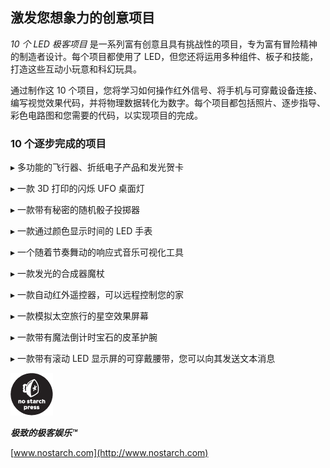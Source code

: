 ## 激发您想象力的创意项目

*10 个 LED 极客项目* 是一系列富有创意且具有挑战性的项目，专为富有冒险精神的制造者设计。每个项目都使用了 LED，但您还将运用多种组件、板子和技能，打造这些互动小玩意和科幻玩具。

通过制作这 10 个项目，您将学习如何操作红外信号、将手机与可穿戴设备连接、编写视觉效果代码，并将物理数据转化为数字。每个项目都包括照片、逐步指导、彩色电路图和您需要的代码，以实现项目的完成。

### 10 个逐步完成的项目

▸ 多功能的飞行器、折纸电子产品和发光贺卡

▸ 一款 3D 打印的闪烁 UFO 桌面灯

▸ 一款带有秘密的随机骰子投掷器

▸ 一款通过颜色显示时间的 LED 手表

▸ 一个随着节奏舞动的响应式音乐可视化工具

▸ 一款发光的合成器魔杖

▸ 一款自动红外遥控器，可以远程控制您的家

▸ 一款模拟太空旅行的星空效果屏幕

▸ 一款带有魔法倒计时宝石的皮革护腕

▸ 一款带有滚动 LED 显示屏的可穿戴腰带，您可以向其发送文本消息

![image](img/f0226-01.jpg)

***极致的极客娱乐™***

[www.nostarch.com](http://www.nostarch.com)
